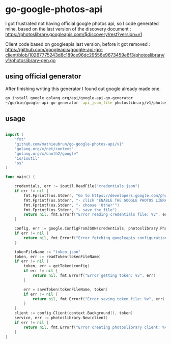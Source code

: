 # go-google-photos-api

I got frustrated not having official google photos api, so I code generated mine, based on the last version of the discovery document : https://photoslibrary.googleapis.com/$discovery/rest?version=v1

Client code based on googleapis last version, before it got removed : https://github.com/googleapis/google-api-go-client/blob/10267775243d8c189ce96dc29556e9673459e6f3/photoslibrary/v1/photoslibrary-gen.go

## using official generator

After finishing writing this generator I found out google already made one.

```` sh
go install google.golang.org/api/google-api-go-generator
~/go/bin/google-api-go-generator -api_json_file photoslibrary/v1/photoslibrary-api.json -gendir .
````

## usage

```` go

import (
	"fmt"
	"github.com/mathieubrun/go-google-photos-api/v1"
	"golang.org/x/net/context"
	"golang.org/x/oauth2/google"
	"io/ioutil"
	"os"
)

func main() {

    credentials, err := ioutil.ReadFile("credentials.json")
    if err != nil {
        fmt.Fprintf(os.Stderr, "Go to https://developers.google.com/photos/library/guides/get-started")
        fmt.Fprintf(os.Stderr, "- click 'ENABLE THE GOOGLE PHOTOS LIBRARY API'")
        fmt.Fprintf(os.Stderr, "- choose 'Other'")
        fmt.Fprintf(os.Stderr, "- save the file")
        return nil, fmt.Errorf("Error reading credentials file: %v", err)
    }

    config, err := google.ConfigFromJSON(credentials, photoslibrary.PhotoslibraryReadonlyScope)
    if err != nil {
        return nil, fmt.Errorf("Error fetching googleapis configuration: %v", err)
    }

    tokenFileName := "token.json"
    token, err := readToken(tokenFileName)
    if err != nil {
        token, err = getToken(config)
        if err != nil {
            return nil, fmt.Errorf("Error getting token: %v", err)
        }

        err = saveToken(tokenFileName, token)
        if err != nil {
            return nil, fmt.Errorf("Error saving token file: %v", err)
        }
    }
    client := config.Client(context.Background(), token)
    service, err := photoslibrary.New(client)
    if err != nil {
        return nil, fmt.Errorf("Error creating photoslibrary client: %v", err)
    }
}
````
